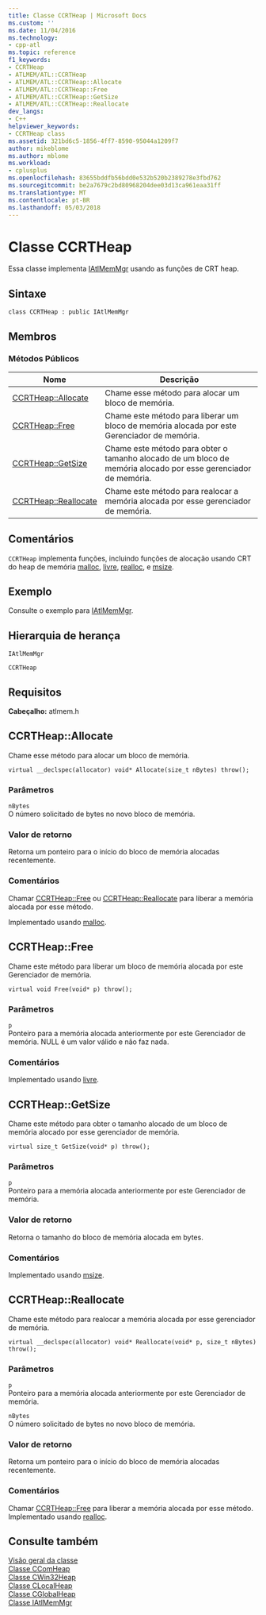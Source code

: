 ```yaml
---
title: Classe CCRTHeap | Microsoft Docs
ms.custom: ''
ms.date: 11/04/2016
ms.technology:
- cpp-atl
ms.topic: reference
f1_keywords:
- CCRTHeap
- ATLMEM/ATL::CCRTHeap
- ATLMEM/ATL::CCRTHeap::Allocate
- ATLMEM/ATL::CCRTHeap::Free
- ATLMEM/ATL::CCRTHeap::GetSize
- ATLMEM/ATL::CCRTHeap::Reallocate
dev_langs:
- C++
helpviewer_keywords:
- CCRTHeap class
ms.assetid: 321bd6c5-1856-4ff7-8590-95044a1209f7
author: mikeblome
ms.author: mblome
ms.workload:
- cplusplus
ms.openlocfilehash: 83655bddfb56bdd0e532b520b2389278e3fbd762
ms.sourcegitcommit: be2a7679c2bd80968204dee03d13ca961eaa31ff
ms.translationtype: MT
ms.contentlocale: pt-BR
ms.lasthandoff: 05/03/2018
---
```

# <a name="ccrtheap-class"></a>Classe CCRTHeap
Essa classe implementa [IAtlMemMgr](../../atl/reference/iatlmemmgr-class.md) usando as funções de CRT heap.  
  
## <a name="syntax"></a>Sintaxe  
  
```
class CCRTHeap : public IAtlMemMgr
```  
  
## <a name="members"></a>Membros  
  
### <a name="public-methods"></a>Métodos Públicos  
  
|Nome|Descrição|  
|----------|-----------------|  
|[CCRTHeap::Allocate](#allocate)|Chame esse método para alocar um bloco de memória.|  
|[CCRTHeap::Free](#free)|Chame este método para liberar um bloco de memória alocada por este Gerenciador de memória.|  
|[CCRTHeap::GetSize](#getsize)|Chame este método para obter o tamanho alocado de um bloco de memória alocado por esse gerenciador de memória.|  
|[CCRTHeap::Reallocate](#reallocate)|Chame este método para realocar a memória alocada por esse gerenciador de memória.|  
  
## <a name="remarks"></a>Comentários  
 `CCRTHeap` implementa funções, incluindo funções de alocação usando CRT do heap de memória [malloc](../../c-runtime-library/reference/malloc.md), [livre](../../c-runtime-library/reference/free.md), [realloc](../../c-runtime-library/reference/realloc.md), e [msize](../../c-runtime-library/reference/msize.md).  
  
## <a name="example"></a>Exemplo  
 Consulte o exemplo para [IAtlMemMgr](../../atl/reference/iatlmemmgr-class.md).  
  
## <a name="inheritance-hierarchy"></a>Hierarquia de herança  
 `IAtlMemMgr`  
  
 `CCRTHeap`  
  
## <a name="requirements"></a>Requisitos  
 **Cabeçalho:** atlmem.h  
  
##  <a name="allocate"></a>  CCRTHeap::Allocate  
 Chame esse método para alocar um bloco de memória.  
  
```
virtual __declspec(allocator) void* Allocate(size_t nBytes) throw();
```  
  
### <a name="parameters"></a>Parâmetros  
 `nBytes`  
 O número solicitado de bytes no novo bloco de memória.  
  
### <a name="return-value"></a>Valor de retorno  
 Retorna um ponteiro para o início do bloco de memória alocadas recentemente.  
  
### <a name="remarks"></a>Comentários  
 Chamar [CCRTHeap::Free](#free) ou [CCRTHeap::Reallocate](#reallocate) para liberar a memória alocada por esse método.  
  
 Implementado usando [malloc](../../c-runtime-library/reference/malloc.md).  
  
##  <a name="free"></a>  CCRTHeap::Free  
 Chame este método para liberar um bloco de memória alocada por este Gerenciador de memória.  
  
```
virtual void Free(void* p) throw();
```  
  
### <a name="parameters"></a>Parâmetros  
 `p`  
 Ponteiro para a memória alocada anteriormente por este Gerenciador de memória. NULL é um valor válido e não faz nada.  
  
### <a name="remarks"></a>Comentários  
 Implementado usando [livre](../../c-runtime-library/reference/free.md).  
  
##  <a name="getsize"></a>  CCRTHeap::GetSize  
 Chame este método para obter o tamanho alocado de um bloco de memória alocado por esse gerenciador de memória.  
  
```
virtual size_t GetSize(void* p) throw();
```  
  
### <a name="parameters"></a>Parâmetros  
 `p`  
 Ponteiro para a memória alocada anteriormente por este Gerenciador de memória.  
  
### <a name="return-value"></a>Valor de retorno  
 Retorna o tamanho do bloco de memória alocada em bytes.  
  
### <a name="remarks"></a>Comentários  
 Implementado usando [msize](../../c-runtime-library/reference/msize.md).  
  
##  <a name="reallocate"></a>  CCRTHeap::Reallocate  
 Chame este método para realocar a memória alocada por esse gerenciador de memória.  
  
```
virtual __declspec(allocator) void* Reallocate(void* p, size_t nBytes) throw();
```  
  
### <a name="parameters"></a>Parâmetros  
 `p`  
 Ponteiro para a memória alocada anteriormente por este Gerenciador de memória.  
  
 `nBytes`  
 O número solicitado de bytes no novo bloco de memória.  
  
### <a name="return-value"></a>Valor de retorno  
 Retorna um ponteiro para o início do bloco de memória alocadas recentemente.  
  
### <a name="remarks"></a>Comentários  
 Chamar [CCRTHeap::Free](#free) para liberar a memória alocada por esse método. Implementado usando [realloc](../../c-runtime-library/reference/realloc.md).  
  
## <a name="see-also"></a>Consulte também  
 [Visão geral da classe](../../atl/atl-class-overview.md)   
 [Classe CComHeap](../../atl/reference/ccomheap-class.md)   
 [Classe CWin32Heap](../../atl/reference/cwin32heap-class.md)   
 [Classe CLocalHeap](../../atl/reference/clocalheap-class.md)   
 [Classe CGlobalHeap](../../atl/reference/cglobalheap-class.md)   
 [Classe IAtlMemMgr](../../atl/reference/iatlmemmgr-class.md)
